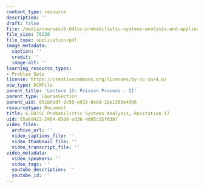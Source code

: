 ```yaml
---
content_type: resource
description: ''
draft: false
file: /media/courses/6-041sc-probabilistic-systems-analysis-and-applied-probability-fall-2013/55a6d422246485d8ad384d85c15f63b7_MIT6_041SCF13_rec17.pdf
file_size: 76238
file_type: application/pdf
image_metadata:
  caption: ''
  credit: ''
  image-alt: ''
learning_resource_types:
- Problem Sets
license: https://creativecommons.org/licenses/by-nc-sa/4.0/
ocw_type: OCWFile
parent_title: 'Lecture 15: Poisson Process - II'
parent_type: CourseSection
parent_uid: 091b0bdf-2c56-e919-8e8d-1be1365e4db6
resourcetype: Document
title: 6.041SC Probabilistic Systems Analysis, Recitation 17
uid: 55a6d422-2464-85d8-ad38-4d85c15f63b7
video_files:
  archive_url: ''
  video_captions_file: ''
  video_thumbnail_file: ''
  video_transcript_file: ''
video_metadata:
  video_speakers: ''
  video_tags: ''
  youtube_description: ''
  youtube_id: ''
---
```

